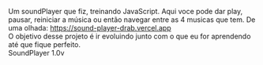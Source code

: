 Um soundPlayer que fiz, treinando JavaScript. Aqui voce pode dar play, pausar, reiniciar a música ou então navegar entre as 4 musicas que tem.
De uma olhada: https://sound-player-drab.vercel.app
<br>
O objetivo desse projeto é ir evoluindo junto com o que eu for aprendendo até que fique perfeito.
<br>
SoundPlayer 1.0v
